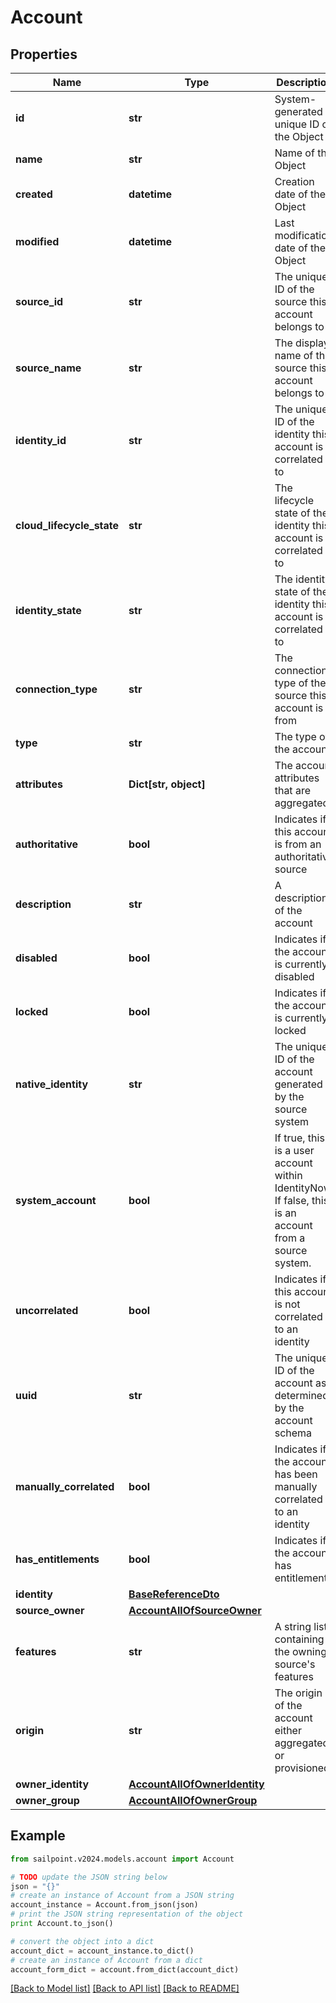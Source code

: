 # Account


## Properties

Name | Type | Description | Notes
------------ | ------------- | ------------- | -------------
**id** | **str** | System-generated unique ID of the Object | [optional] [readonly] 
**name** | **str** | Name of the Object | 
**created** | **datetime** | Creation date of the Object | [optional] [readonly] 
**modified** | **datetime** | Last modification date of the Object | [optional] [readonly] 
**source_id** | **str** | The unique ID of the source this account belongs to | 
**source_name** | **str** | The display name of the source this account belongs to | 
**identity_id** | **str** | The unique ID of the identity this account is correlated to | [optional] 
**cloud_lifecycle_state** | **str** | The lifecycle state of the identity this account is correlated to | [optional] 
**identity_state** | **str** | The identity state of the identity this account is correlated to | [optional] 
**connection_type** | **str** | The connection type of the source this account is from | [optional] 
**type** | **str** | The type of the account | [optional] 
**attributes** | **Dict[str, object]** | The account attributes that are aggregated | 
**authoritative** | **bool** | Indicates if this account is from an authoritative source | 
**description** | **str** | A description of the account | [optional] 
**disabled** | **bool** | Indicates if the account is currently disabled | 
**locked** | **bool** | Indicates if the account is currently locked | 
**native_identity** | **str** | The unique ID of the account generated by the source system | 
**system_account** | **bool** | If true, this is a user account within IdentityNow.  If false, this is an account from a source system. | 
**uncorrelated** | **bool** | Indicates if this account is not correlated to an identity | 
**uuid** | **str** | The unique ID of the account as determined by the account schema | [optional] 
**manually_correlated** | **bool** | Indicates if the account has been manually correlated to an identity | 
**has_entitlements** | **bool** | Indicates if the account has entitlements | 
**identity** | [**BaseReferenceDto**](BaseReferenceDto.md) |  | [optional] 
**source_owner** | [**AccountAllOfSourceOwner**](AccountAllOfSourceOwner.md) |  | [optional] 
**features** | **str** | A string list containing the owning source&#39;s features | [optional] 
**origin** | **str** | The origin of the account either aggregated or provisioned | [optional] 
**owner_identity** | [**AccountAllOfOwnerIdentity**](AccountAllOfOwnerIdentity.md) |  | [optional] 
**owner_group** | [**AccountAllOfOwnerGroup**](AccountAllOfOwnerGroup.md) |  | [optional] 

## Example

```python
from sailpoint.v2024.models.account import Account

# TODO update the JSON string below
json = "{}"
# create an instance of Account from a JSON string
account_instance = Account.from_json(json)
# print the JSON string representation of the object
print Account.to_json()

# convert the object into a dict
account_dict = account_instance.to_dict()
# create an instance of Account from a dict
account_form_dict = account.from_dict(account_dict)
```
[[Back to Model list]](../README.md#documentation-for-models) [[Back to API list]](../README.md#documentation-for-api-endpoints) [[Back to README]](../README.md)


